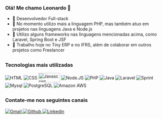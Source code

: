 ### Olá! Me chamo Leonardo 👋

- 🔭 Desenvolvedor Full-stack
- 🌱 No momento utilizo mais a linguagem PHP, mas também atuo em projetos nas linguagens Java e Node.js
- 👯 Utilizo alguns frameworks nas linguagens mencionadas acima, como Laravel, Spring Boot e JSF
- 🤔 Trabalho hoje no Tiny ERP e no IFRS, além de colaborar em outros projetos como Freelancer


<!--div>
  <a href="https://github.com/leonardoalvarengapereira"></a>
  <img height="180em" src="https://github-readme-stats.vercel.app/api?username=leonardoalvarengapereira&show_icons=true&theme=dracula&include_all_commits=true&acount_private=true&range=last_year" />
  <img height="180em" src="https://github-readme-stats.vercel.app/api/top-langs/?username=leonardoalvarengapereira&layout=compact&langs-count=10&theme=dracula&include_all_commits=true&range=last_year" />
</div-->

##
### Tecnologias mais utilizadas
<div>
  <img align="center" alt="HTML" src="https://img.shields.io/badge/HTML-239120?style=for-the-badge&logo=html5&logoColor=white" />
  <img align="center" alt="CSS" src="https://img.shields.io/badge/CSS-239120?&style=for-the-badge&logo=css3&logoColor=white" />
  <img align="center" alt="Javascript" height="30" width="70" src="https://img.shields.io/badge/JavaScript-F7DF1E?style=for-the-badge&logo=javascript&logoColor=black" />
  <img align="center" alt="Node.JS" src="https://img.shields.io/badge/Node.js-43853D?style=for-the-badge&logo=node.js&logoColor=white" />
  <img align="center" alt="PHP" src="https://img.shields.io/badge/PHP-777BB4?style=for-the-badge&logo=php&logoColor=white" />
  <img align="center" alt="Java" src="https://img.shields.io/badge/Java-ED8B00?style=for-the-badge&logo=java&logoColor=white" />
  <img align="center" alt="Laravel" src="https://img.shields.io/badge/Laravel-FF2D20?style=for-the-badge&logo=laravel&logoColor=white" />
  <img align="center" alt="Sprint" src="https://img.shields.io/badge/Spring-6DB33F?style=for-the-badge&logo=spring&logoColor=white" />
  <img align="center" alt="Mysql" src="https://img.shields.io/badge/MySQL-00000F?style=for-the-badge&logo=mysql&logoColor=white" />
  <img align="center" alt="PostgreSQL" src="https://img.shields.io/badge/PostgreSQL-316192?style=for-the-badge&logo=postgresql&logoColor=white" />
  <img align="center" alt="Amazon AWS" src="https://img.shields.io/badge/Amazon_AWS-232F3E?style=for-the-badge&logo=amazon-aws&logoColor=white" />
</div>

##
### Contate-me nos seguintes canais
<div>
  <a href="mailto:leonardo.alvarenga.pereira@gmail.com" target="_blank">
    <img align="center" alt="Gmail" src="https://img.shields.io/badge/Gmail-D14836?style=for-the-badge&logo=gmail&logoColor=white" />
  </a>
  <a href="https://github.com/leonardoalvarengapereira" target="_blank">
    <img align="center" alt="Github" src="https://img.shields.io/badge/GitHub-100000?style=for-the-badge&logo=github&logoColor=white" />
  </a>
  <a href="https://www.linkedin.com/in/leonardo-pereira-b9633715b/" target="_blank">
    <img align="center" alt="Linkedin" src="https://img.shields.io/badge/LinkedIn-0077B5?style=for-the-badge&logo=linkedin&logoColor=white" />
  </a>
</div>

